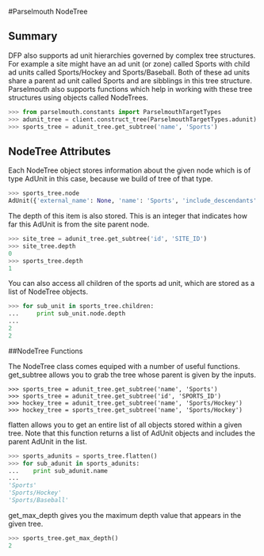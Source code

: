 #Parselmouth NodeTree
## Summary

DFP also supports ad unit hierarchies governed by complex tree
structures.  For example a site might have an ad unit (or zone)
called Sports with child ad units called Sports/Hockey and
Sports/Baseball.  Both of these ad units share a parent ad unit
called Sports and are sibblings in this tree structure.
Parselmouth also supports functions which help in working with
these tree structures using objects called NodeTrees.

```python
>>> from parselmouth.constants import ParselmouthTargetTypes
>>> adunit_tree = client.construct_tree(ParselmouthTargetTypes.adunit)
>>> sports_tree = adunit_tree.get_subtree('name', 'Sports')
```


## NodeTree Attributes

Each NodeTree object stores information about the given node
which is of type AdUnit in this case, because we build of tree
of that type.

```python
>>> sports_tree.node
AdUnit({'external_name': None, 'name': 'Sports', 'include_descendants': True, 'parent_id': 'SITE_ID', 'external_id': None, 'id': 'SPORTS_ID'})
```

The depth of this item is also stored.  This is an integer that
indicates how far this AdUnit is from the site parent node.

```python
>>> site_tree = adunit_tree.get_subtree('id', 'SITE_ID')
>>> site_tree.depth
0
>>> sports_tree.depth
1
```

You can also access all children of the sports ad unit,
which are stored as a list of NodeTree objects.

```python
>>> for sub_unit in sports_tree.children:
...     print sub_unit.node.depth
...
2
2
```


##NodeTree Functions

The NodeTree class comes equiped with a number of useful functions.
get_subtree allows you to grab the tree whose parent is given by
the inputs.

```
>>> sports_tree = adunit_tree.get_subtree('name', 'Sports')
>>> sports_tree = adunit_tree.get_subtree('id', 'SPORTS_ID')
>>> hockey_tree = adunit_tree.get_subtree('name', 'Sports/Hockey')
>>> hockey_tree = sports_tree.get_subtree('name', 'Sports/Hockey')
```

flatten allows you to get an entire list of all objects stored within
a given tree.  Note that this function returns a list of AdUnit objects
and includes the parent AdUnit in the list.

```python
>>> sports_adunits = sports_tree.flatten()
>>> for sub_adunit in sports_adunits:
...    print sub_adunit.name
...
'Sports'
'Sports/Hockey'
'Sports/Baseball'
```

get_max_depth gives you the maximum depth value that appears in
the given tree.

```python
>>> sports_tree.get_max_depth()
2
```
